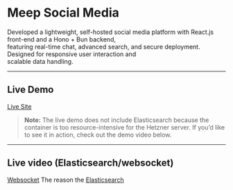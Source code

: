 # Meep Social Media

Developed a lightweight, self-hosted social media platform with React.js front-end and a Hono + Bun backend,  
featuring real-time chat, advanced search, and secure deployment. Designed for responsive user interaction and  
scalable data handling.

---

##  Live Demo
 [Live Site](https://shivalry.dev)  

> **Note:** The live demo does not include Elasticsearch because the container is too resource-intensive for the Hetzner server.
If you’d like to see it in action, check out the demo video below.

---

##  Live video (Elasticsearch/websocket)


[Websocket](https://github.com/user-attachments/assets/bebd9b64-8822-49a9-8db1-88575889fb06)
The reason the 
[Elasticsearch](https://github.com/user-attachments/assets/e9d9eefc-88fb-418d-a42c-e3dd8acae6a2)


